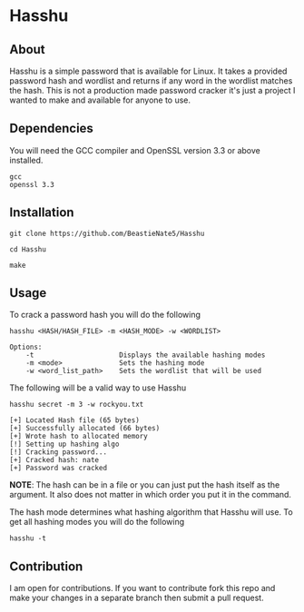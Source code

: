 # Hasshu
## About
Hasshu is a simple password that is available for Linux. It takes a provided password hash and wordlist and returns if any word in the wordlist matches the hash. This is not a production made password cracker it's just a project I wanted to make and available for anyone to use.

## Dependencies
You will need the GCC compiler and OpenSSL version 3.3 or above installed.
```
gcc
openssl 3.3
```

## Installation 
```
git clone https://github.com/BeastieNate5/Hasshu
```
```
cd Hasshu
```
```
make
```

## Usage
To crack a password hash you will do the following
```
hasshu <HASH/HASH_FILE> -m <HASH_MODE> -w <WORDLIST>
```
```
Options:
    -t                     Displays the available hashing modes
    -m <mode>              Sets the hashing mode
    -w <word_list_path>    Sets the wordlist that will be used
```
The following will be a valid way to use Hasshu 
```
hasshu secret -m 3 -w rockyou.txt
```
```
[+] Located Hash file (65 bytes)
[+] Successfully allocated (66 bytes)
[+] Wrote hash to allocated memory
[!] Setting up hashing algo
[!] Cracking password...
[+] Cracked hash: nate
[+] Password was cracked
```
**NOTE**: The hash can be in a file or you can just put the hash itself as the argument. It also does not matter in which order you put it in the command.

The hash mode determines what hashing algorithm that Hasshu will use. To get all hashing modes you will do the following
```
hasshu -t
```

## Contribution
I am open for contributions. If you want to contribute fork this repo and make your changes in a separate branch then submit a pull request.   

